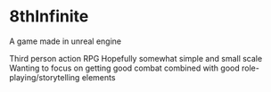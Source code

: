 # 8thInfinite
A game made in unreal engine

Third person action RPG
Hopefully somewhat simple and small scale
Wanting to focus on getting good combat combined with good role-playing/storytelling elements
